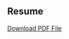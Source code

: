 ## Resume




<a id="raw-url" href="https://raw.githubusercontent.com/codycarrico/1000Project/master/Resume.pdf">Download PDF File</a>
